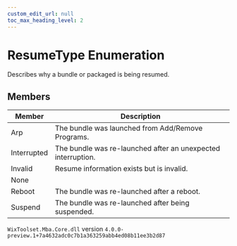 ```yaml
---
custom_edit_url: null
toc_max_heading_level: 2
---
```

# ResumeType Enumeration
Describes why a bundle or packaged is being resumed.
## Members
| Member | Description |
| ------ | ----------- |
| Arp | The bundle was launched from Add/Remove Programs. |
| Interrupted | The bundle was re-launched after an unexpected interruption. |
| Invalid | Resume information exists but is invalid. |
| None |  |
| Reboot | The bundle was re-launched after a reboot. |
| Suspend | The bundle was re-launched after being suspended. |
`WixToolset.Mba.Core.dll` version `4.0.0-preview.1+7a4632adc0c7b1a363259abb4ed08b11ee3b2d87`
